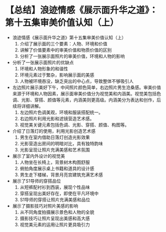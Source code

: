 # 【总结】浪迹情感《展示面升华之道》：第十五集审美价值认知（上）

-   浪迹情感《展示面升华之道》第十五集审美价值认知（上）
    1.  介绍了展示面的三个要素：人物、环境和价值
    2.  讲解了价值要素中的审美价值和物质价值的区别
    3.  分析了一张展示面照片的审美价值，环境和人物的影响
-   分析了一张展示面照片的优缺点
    1.  环境和人物形象的和谐性
    2.  环境元素过于繁杂，影响展示面的美感
    3.  人物被环境吞没，缺乏突出的中心点，导致整体不够吸引人
-   左边照片展示美好下午，中间照片颜色简单，右边照片男生沧桑感。审美价值来源于环境和人物因素，展示面审美价值分为视觉美和内涵美。视觉美包括色调、光影、穿搭、颜值等元素，内涵美则更高级。内涵美分为表达和创作，后续将详细讲解。
    1.  左边照片色调美观，环境和服装搭配统一。
    2.  右边照片利用光影和滤镜营造艺术感。
    3.  视觉美关键元素包括色调、光影、穿搭、颜值、构图等。
-   介绍了日落灯的使用，利用光影创造艺术感
    1.  男生在室内借助日落灯创造光影效果
    2.  光影营造出房间的明暗对比，具有独特韵味
    3.  光影呈现让照片充满美感和艺术氛围
-   展示了室内外设计的视觉美
    1.  人物坐在长椅上，背景树木构图舒服
    2.  俯拍角度展示桌上书籍和道具的设计感
    3.  男生走下楼梯，背景月亮宫建筑充满艺术感
-   展示了S1导师的穿搭品位
    1.  从短裤配衬衫到西装，展现个性品味
    2.  穿搭呈现出美好存在，即使在平凡环境中
    3.  S1导师的穿搭让照片充满美感和品位
-   展示了摄影技巧对照片美感的影响
    1.  从不同角度拍摄展示景色和人物的全貌
    2.  摄影技巧让照片呈现出美感和高大感
    3.  视觉美元素的运用让照片更具吸引力